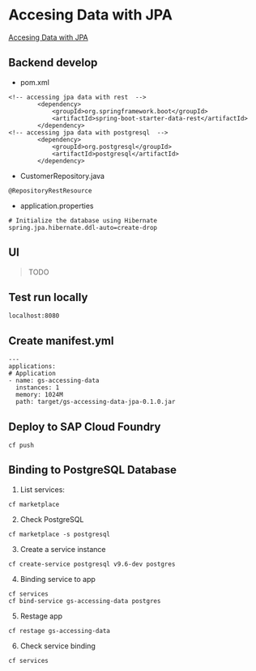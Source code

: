 # Accesing Data with JPA

[Accesing Data with JPA](https://spring.io/guides/gs/accessing-data-jpa/)

## Backend develop

- pom.xml
```
<!-- accessing jpa data with rest  -->
		<dependency>
			<groupId>org.springframework.boot</groupId>
			<artifactId>spring-boot-starter-data-rest</artifactId>
		</dependency>
<!-- accessing jpa data with postgresql  -->		
		<dependency>
			<groupId>org.postgresql</groupId>
			<artifactId>postgresql</artifactId>
		</dependency>
```

- CustomerRepository.java 
```
@RepositoryRestResource
```

- application.properties
```
# Initialize the database using Hibernate
spring.jpa.hibernate.ddl-auto=create-drop
```

## UI

> TODO

## Test run locally
```
localhost:8080
```

## Create manifest.yml

```
---
applications:
# Application
- name: gs-accessing-data
  instances: 1
  memory: 1024M
  path: target/gs-accessing-data-jpa-0.1.0.jar
```

## Deploy to SAP Cloud Foundry

`cf push`

## Binding to PostgreSQL Database

1. List services:
```
cf marketplace
```

2. Check PostgreSQL
```
cf marketplace -s postgresql
```
3. Create a service instance
```
cf create-service postgresql v9.6-dev postgres
```
4. Binding service to app
```
cf services
cf bind-service gs-accessing-data postgres
```
5. Restage app
```
cf restage gs-accessing-data
```
6. Check service binding
```
cf services
```
